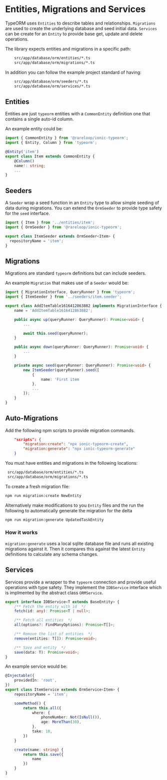 # Entities, Migrations and Services

TypeORM uses `Entities` to describe tables and relationships. `Migrations` are used to create the underlying database and seed initial data. `Services` can be create for an `Entity` to provide base get, update and delete operations.

The library expects entities and migrations in a specific path:

``` sh
    src/app/database/orm/entities/*.ts
    src/app/database/orm/migrations/*.ts
```

In addition you can follow the example project standard of having:

``` sh
    src/app/database/orm/seeders/*.ts
    src/app/database/orm/services/*.ts
```

## Entities

Entities are just `typeorm` entities with a `CommonEntity` definition one that contains a single auto-id column.

An example entity could be:

``` typescript
import { CommonEntity } from '@rareloop/ionic-typeorm';
import { Entity, Column } from 'typeorm';

@Entity('item')
export class Item extends CommonEntity {
    @Column()
    name!: string;
    ...
}
```

## Seeders

A `Seeder` wrap a seed function in an `Entity` type to allow simple seeding of data during migrations. You can extend the `OrmSeeder` to provide type safety for the `seed` interface.

``` typescript
import { Item } from '../entities/item';
import { OrmSeeder } from '@rareloop/ionic-typeorm';

export class ItemSeeder extends OrmSeeder<Item> {
  repositoryName = 'item';
}
```

## Migrations

Migrations are standard `typeorm` definitions but can include seeders.

An example `Migration` that makes use of a `Seeder` would be:

``` typescript
import { MigrationInterface, QueryRunner } from 'typeorm';
import { ItemSeeder } from '../seeders/item.seeder';

export class AddItemTable1616412863882 implements MigrationInterface {
    name = 'AddItemTable1616412863882';

    public async up(queryRunner: QueryRunner): Promise<void> {
        ...

        await this.seed(queryRunner);
    }

    public async down(queryRunner: QueryRunner): Promise<void> {
        ...
    }

    private async seed(queryRunner: QueryRunner): Promise<void> {
        new ItemSeeder(queryRunner).seed([
            {
                name: 'First item
            },
            ...
        ]);
    }
}
```

## Auto-Migrations

Add the following npm scripts to provide migration commands.

``` JSON
    "scripts": {
        "migration:create": "npx ionic-typeorm-create",
        "migration:generate": "npx ionic-typeorm-generate"
    }
```

You must have entities and migrations in the following locations:

``` sh
 src/app/database/orm/entities/*.ts
 src/app/database/orm/migrations/*.ts
```

To create a fresh migration file:

``` sh
npm run migration:create NewEntity
```

Alternatively make modifications to you `Entity` files and the run the following to automatically generate the migration for the delta

``` sh
npm run migration:generate UpdatedTaskEntity
```

### How it works

`migration:generate` uses a local sqlite database file and runs all existing migrations against it. Then it compares this against the latest `Entity` definitions to calculate any schema changes.

## Services

Services provide a wrapper to the `typeorm` connection and provide useful operations with type safety. They implement the `IDBService` interface which is implmented by the abstract class `ORMService`.

``` typescript
export interface IDBService<T extends BaseEntity> {
    /** Fetch the entity with id  */
    fetch(id: any): Promise<T | null>;

    /** Fetch all entities  */
    all(options?: FindManyOptions): Promise<T[]>;

    /** Remove the list of entities  */
    remove(entities: T[]): Promise<void>;

    /** Save and entity  */
    save(data: T): Promise<void>;
}
```

An example service would be:

``` typescript
@Injectable({
    providedIn: 'root',
})
export class ItemService extends OrmService<Item> {
    repositoryName = 'item';

    someMethod() {
        return this.all({
            where: {
                phoneNumber: Not(IsNull()),
                age: MoreThan(30),
            },
            take: 10,
        })
    }

    create(name: string) {
        return this.save({
            name
        })
    }
}
```
